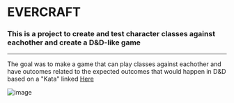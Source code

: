 # EVERCRAFT 

### This is a project to create and test character classes against eachother and create a D&D-like game 

-------
The goal was to make a game that can play classes against eachother and have outcomes 
related to the expected outcomes that would happen in D&D based on a "Kata" linked [Here](https://github.com/PuttingTheDnDInTDD/EverCraft-Kata) 






![image](https://user-images.githubusercontent.com/111811657/198612096-55ff7e8d-71ac-4a36-b7d9-99d00e3451dc.png)
